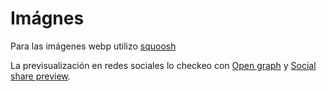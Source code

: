# Imágnes
Para las imágenes webp utilizo [squoosh](https://squoosh.app/editor)

La previsualización en redes sociales lo checkeo con [Open graph](https://www.opengraph.xyz/) y [Social share preview](https://socialsharepreview.com/).
